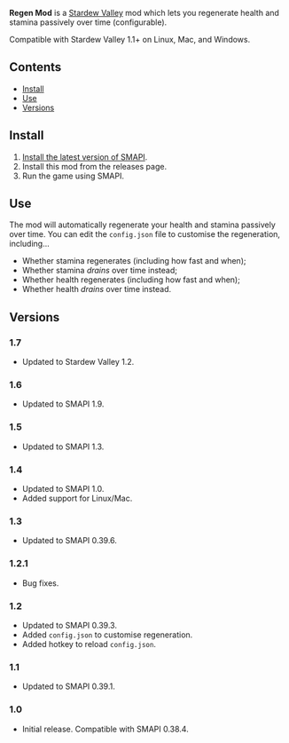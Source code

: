 ﻿﻿**Regen Mod** is a [Stardew Valley](http://stardewvalley.net/) mod which lets you regenerate
health and stamina passively over time (configurable).

Compatible with Stardew Valley 1.1+ on Linux, Mac, and Windows.

## Contents
* [Install](#install)
* [Use](#use)
* [Versions](#versions)

## Install
1. [Install the latest version of SMAPI](https://github.com/Pathoschild/SMAPI/releases).
3. Install this mod from the releases page.
4. Run the game using SMAPI.

## Use
The mod will automatically regenerate your health and stamina passively over time. You can edit the
`config.json` file to customise the regeneration, including...

* Whether stamina regenerates (including how fast and when);
* Whether stamina _drains_ over time instead;
* Whether health regenerates (including how fast and when);
* Whether health _drains_ over time instead.

## Versions
### 1.7
* Updated to Stardew Valley 1.2.

### 1.6
* Updated to SMAPI 1.9.

### 1.5
* Updated to SMAPI 1.3.

### 1.4
* Updated to SMAPI 1.0.
* Added support for Linux/Mac.

### 1.3
* Updated to SMAPI 0.39.6.

### 1.2.1
* Bug fixes.

### 1.2
* Updated to SMAPI 0.39.3.
* Added `config.json` to customise regeneration.
* Added hotkey to reload `config.json`.

### 1.1
* Updated to SMAPI 0.39.1.

### 1.0
* Initial release. Compatible with SMAPI 0.38.4.
